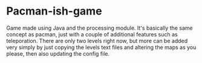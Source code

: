 # Pacman-ish-game
Game made using Java and the processing module. It's basically the same concept as pacman, just with a couple of additional features such as teleporation.
There are only two levels right now, but more can be added very simply by just copying the levels text files and altering the maps as you please, then also
updating the config file.
